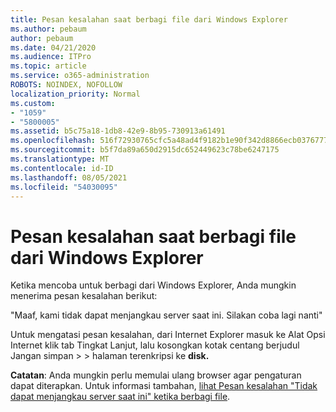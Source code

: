 ```yaml
---
title: Pesan kesalahan saat berbagi file dari Windows Explorer
ms.author: pebaum
author: pebaum
ms.date: 04/21/2020
ms.audience: ITPro
ms.topic: article
ms.service: o365-administration
ROBOTS: NOINDEX, NOFOLLOW
localization_priority: Normal
ms.custom:
- "1059"
- "5800005"
ms.assetid: b5c75a18-1db8-42e9-8b95-730913a61491
ms.openlocfilehash: 516f72930765cfc5a48ad4f9182b1e90f342d8866ecb03767772f47676911d2e
ms.sourcegitcommit: b5f7da89a650d2915dc652449623c78be6247175
ms.translationtype: MT
ms.contentlocale: id-ID
ms.lasthandoff: 08/05/2021
ms.locfileid: "54030095"
---
```

# <a name="error-message-when-sharing-files-from-windows-explorer"></a>Pesan kesalahan saat berbagi file dari Windows Explorer

Ketika mencoba untuk berbagi dari Windows Explorer, Anda mungkin menerima pesan kesalahan berikut:
  
"Maaf, kami tidak dapat menjangkau server saat ini. Silakan coba lagi nanti"
  
Untuk mengatasi pesan kesalahan, dari  Internet Explorer masuk ke Alat Opsi Internet klik tab Tingkat Lanjut, lalu kosongkan kotak centang berjudul Jangan simpan \>  \> halaman terenkripsi ke **disk.** 
  
 **Catatan**: Anda mungkin perlu memulai ulang browser agar pengaturan dapat diterapkan. Untuk informasi tambahan, [lihat Pesan kesalahan "Tidak dapat menjangkau server saat ini" ketika berbagi file](https://go.microsoft.com/fwlink/?linkid=2022914).
  